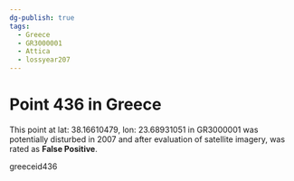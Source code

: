 ```yaml
---
dg-publish: true
tags:
  - Greece
  - GR3000001
  - Attica
  - lossyear207
---
```


# Point 436 in Greece

This point at lat: 38.16610479, lon: 23.68931051 in GR3000001 was potentially disturbed in 2007 and after evaluation of satellite imagery, was rated as **False Positive**.



greeceid436